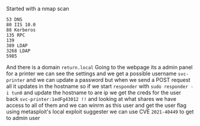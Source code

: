 Started with a nmap scan
```
53 DNS
80 IIS 10.0
88 Kerberos
135 RPC
139
389 LDAP
3268 LDAP
5985 
```
And there is a domain `return.local` Going to the webpage its a admin panel for a printer we can see the settings and we get a possible username `svc-printer` and we can update a password but when we send a POST request all it updates in the hostname so if we start `responder` with `sudo responder -i tun0` and update the hostname to are ip we get the creds for the user back `svc-printer:1edFg43012 !!` and looking at what shares we have access to all of them and we can winrm as this user and get the user flag using metasploit's local exploit suggester we can use CVE `2021-40449` to get to admin user   
